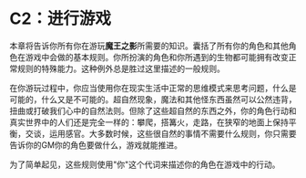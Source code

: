 # **C2：进行游戏**

本章将告诉你所有你在游玩**魔王之影**所需要的知识。囊括了所有你的角色和其他角色在游戏中会做的基本规则。你所扮演的角色和你所遇到的生物都可能拥有改变正常规则的特殊能力。这种例外总是胜过这里描述的一般规则。

在你游玩过程中，你应当使用你在现实生活中正常的思维模式来思考问题，什么是可能的，什么又是不可能的。超自然现象，魔法和其他怪东西虽然可以公然违背，扭曲或打破我们心中的自然法则。但除了这些超自然的东西之外，你的角色行动和真实世界中的人们还是完全一样的：攀爬，搭篝火，走路，在狭窄的地面上保持平衡，交谈，运用感官。大多数时候，这些很自然的事情不需要什么规则，你只需要告诉你的GM你的角色要做什么，游戏就能推进。

为了简单起见，这些规则使用"你"这个代词来描述你的角色在游戏中的行动。
